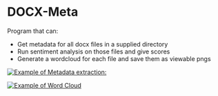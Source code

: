 # DOCX-Meta
Program that can:
  - Get metadata for all docx files in a supplied directory
  - Run sentiment analysis on those files and give scores
  - Generate a wordcloud for each file and save them as viewable pngs


[![Example of Metadata extraction:](https://i.postimg.cc/cCYKW6N7/Screenshot-2023-06-20-232238.png)](https://postimg.cc/y316X1xW)



[![Example of Word Cloud](https://i.postimg.cc/tCWPQvq0/Wordcloud-Assessment-part-1-Extraction-Process.png)](https://postimg.cc/8jksLHfw)
